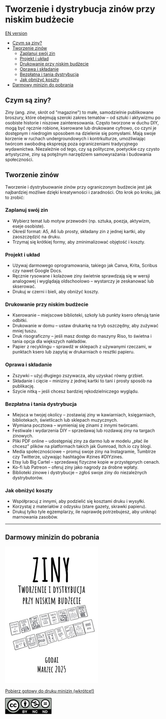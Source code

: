 # Tworzenie i dystrybucja zinów przy niskim budżecie <!-- omit in toc -->

[EN version](making_zines.md)

- [Czym są ziny?](#czym-są-ziny)
- [Tworzenie zinów](#tworzenie-zinów)
	- [Zaplanuj swój zin](#zaplanuj-swój-zin)
	- [Projekt i układ](#projekt-i-układ)
	- [Drukowanie przy niskim budżecie](#drukowanie-przy-niskim-budżecie)
	- [Oprawa i składanie](#oprawa-i-składanie)
	- [Bezpłatna i tania dystrybucja](#bezpłatna-i-tania-dystrybucja)
	- [Jak obniżyć koszty](#jak-obniżyć-koszty)
- [Darmowy minizin do pobrania](#darmowy-minizin-do-pobrania)

## Czym są ziny?

Ziny (ang. _zine_, skrót od "magazine") to małe, samodzielnie publikowane broszury, które obejmują szeroki zakres tematów &ndash; od sztuki i aktywizmu po osobiste historie i niszowe zainteresowania. Często tworzone w duchu DIY, mogą być ręcznie robione, kserowane lub drukowane cyfrowo, co czyni je dostępnym i niedrogim sposobem na dzielenie się pomysłami. Mają swoje korzenie w ruchach undergroundowych i kontrkulturze, umożliwiając twórcom swobodną ekspresję poza ograniczeniami tradycyjnego wydawnictwa. Niezależnie od tego, czy są polityczne, poetyckie czy czysto artystyczne, ziny są potężnym narzędziem samowyrażania i budowania społeczności.

## Tworzenie zinów

Tworzenie i dystrybuowanie zinów przy ograniczonym budżecie jest jak najbardziej możliwe dzięki kreatywności i zaradności. Oto krok po kroku, jak to zrobić:

### Zaplanuj swój zin

* Wybierz temat lub motyw przewodni (np. sztuka, poezja, aktywizm, eseje osobiste).
* Określ format: A5, A6 lub prosty, składany zin z jednej kartki, aby zaoszczędzić na druku.
* Trzymaj się krótkiej formy, aby zminimalizować objętość i koszty.

### Projekt i układ

* Używaj darmowego oprogramowania, takiego jak Canva, Krita, Scribus czy nawet Google Docs.
* Ręcznie rysowane i kolażowe ziny świetnie sprawdzają się w wersji analogowej i wyglądają oldschoolowo &ndash; wystarczy je zeskanować lub skserować.
* Drukuj w czerni i bieli, aby obniżyć koszty.

### Drukowanie przy niskim budżecie

* Kserowanie &ndash; miejscowe biblioteki, szkoły lub punkty ksero oferują tanie odbitki.
* Drukowanie w domu &ndash; ustaw drukarkę na tryb oszczędny, aby zużywać mniej tuszu.
* Druk risograficzny &ndash; jeśli masz dostęp do maszyny Riso, to świetna i tania opcja dla większych nakładów.
* Papier z recyklingu &ndash; sprawdź w sklepach z używanymi rzeczami, w punktach ksero lub zapytaj w drukarniach o resztki papieru.

### Oprawa i składanie

* Zszywki &ndash; użyj długiego zszywacza, aby uzyskać równy grzbiet.
* Składanie i cięcie &ndash; miniziny z jednej kartki to tani i prosty sposób na publikację.
* Szycie nitką &ndash; jeśli chcesz bardziej rękodzielniczego wyglądu.

### Bezpłatna i tania dystrybucja

* Miejsca w twojej okolicy &ndash; zostawiaj ziny w kawiarniach, księgarniach, bibliotekach, świetlicach lub sklepach muzycznych.
* Wymiana pocztowa &ndash; wymieniaj się zinami z innymi twórcami.
* Festiwale i wydarzenia DIY &ndash; sprzedawaj lub rozdawaj ziny na targach zinowych.
* Pliki PDF online &ndash; udostępniaj ziny za darmo lub w modelu „płać ile chcesz” plików na platformach takich jak Gumroad, Itch.io czy blogi.
* Media społecznościowe &ndash; promuj swoje ziny na Instagramie, Tumblrze czy Twitterze, używając hashtagów #zines #DIYzines.
* Etsy lub Big Cartel &ndash; sprzedawaj fizyczne kopie w przystępnych cenach.
* Ko-fi lub Patreon &ndash; oferuj ziny jako nagrody za drobne wpłaty.
* Biblioteki zinowe i dystrybucje &ndash; zgłoś swoje ziny do niezależnych dystrybutorów.

### Jak obniżyć koszty

* Współpracuj z innymi, aby podzielić się kosztami druku i wysyłki.  
* Korzystaj z materiałów z odzysku (stare gazety, skrawki papieru).  
* Drukuj tylko tyle egzemplarzy, ile naprawdę potrzebujesz, aby uniknąć marnowania zasobów. 

---

## Darmowy minizin do pobrania

![Minizine](assets/ziny_z_malym_budzetem.jpg "Ziny: tworzenie i dystrybucja przy niskim budżecie")

[Pobierz gotowy do druku minizin (wkrótce!)](#)

![CC BY-NC-ND](assets/by-nc-nd-150x52.png "Creative commons - Attribution - Non-commercial - No derivatives")
